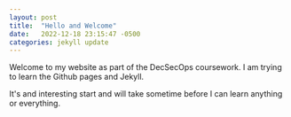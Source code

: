 ```yaml
---
layout: post
title:  "Hello and Welcome"
date:   2022-12-18 23:15:47 -0500
categories: jekyll update
---
```

Welcome to my website as part of the DecSecOps coursework. I am trying to learn the Github pages and Jekyll.

It's and interesting start and will take sometime before I can learn anything or everything.
